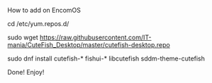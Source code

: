 How to add on EncomOS

cd /etc/yum.repos.d/

sudo wget https://raw.githubusercontent.com/IT-mania/CuteFish_Desktop/master/cutefish-desktop.repo

sudo dnf install cutefish-* fishui-* libcutefish sddm-theme-cutefish

Done! Enjoy!
